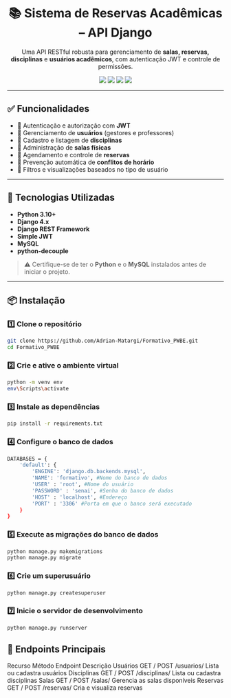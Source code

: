 <h1 align="center">📚 Sistema de Reservas Acadêmicas – API Django</h1>

<p align="center">
  Uma API RESTful robusta para gerenciamento de <strong>salas, reservas, disciplinas</strong> e <strong>usuários acadêmicos</strong>, com autenticação JWT e controle de permissões.
</p>

<p align="center">
  <img src="https://img.shields.io/badge/Django-4.x-green?style=flat-square&logo=django" />
  <img src="https://img.shields.io/badge/DRF-REST--API-blue?style=flat-square&logo=python" />
  <img src="https://img.shields.io/badge/MySQL-Database-orange?style=flat-square&logo=mysql" />
  <img src="https://img.shields.io/badge/JWT-Authentication-yellow?style=flat-square&logo=json" />
</p>

---

## ✅ Funcionalidades

- 🔐 Autenticação e autorização com **JWT**
- 👥 Gerenciamento de **usuários** (gestores e professores)
- 📘 Cadastro e listagem de **disciplinas**
- 🏫 Administração de **salas físicas**
- 📅 Agendamento e controle de **reservas**
- 🚫 Prevenção automática de **conflitos de horário**
- 🔎 Filtros e visualizações baseados no tipo de usuário

---

## 🚀 Tecnologias Utilizadas

- **Python 3.10+**
- **Django 4.x**
- **Django REST Framework**
- **Simple JWT**
- **MySQL**
- **python-decouple**

> ⚠️ Certifique-se de ter o **Python** e o **MySQL** instalados antes de iniciar o projeto.

---

## 📦 Instalação

### 1️⃣ Clone o repositório

```bash
git clone https://github.com/Adrian-Matargi/Formativo_PWBE.git
cd Formativo_PWBE
```

### 2️⃣ Crie e ative o ambiente virtual

```bash
python -m venv env
env\Scripts\activate
```

### 3️⃣ Instale as dependências

```bash
pip install -r requirements.txt
```

### 4️⃣ Configure o banco de dados

```bash
DATABASES = {
    'default': {
        'ENGINE': 'django.db.backends.mysql',
        'NAME': 'formativo', #Nome do banco de dados
        'USER' : 'root', #Nome do usuário 
        'PASSWORD' : 'senai', #Senha do banco de dados
        'HOST' : 'localhost', #Endereço
        'PORT' : '3306' #Porta em que o banco será executado
    }
}
```

### 5️⃣ Execute as migrações do banco de dados

```bash
python manage.py makemigrations
python manage.py migrate
```

### 6️⃣ Crie um superusuário

```bash
python manage.py createsuperuser
```

### 7️⃣ Inicie o servidor de desenvolvimento

```bash
python manage.py runserver
```


## 📌 Endpoints Principais
Recurso	Método	Endpoint	Descrição
Usuários	GET / POST	/usuarios/	Lista ou cadastra usuários
Disciplinas	GET / POST	/disciplinas/	Lista ou cadastra disciplinas
Salas	GET / POST	/salas/	Gerencia as salas disponíveis
Reservas	GET / POST	/reservas/	Cria e visualiza reservas
